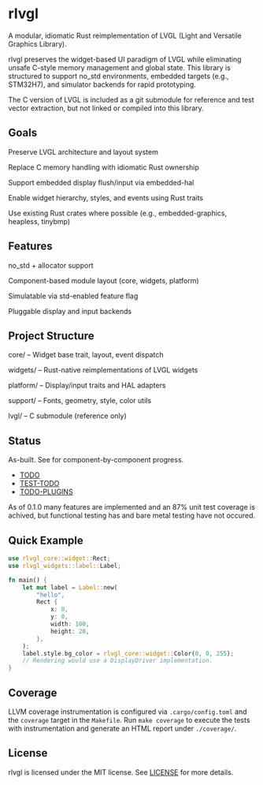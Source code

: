 # rlvgl

A modular, idiomatic Rust reimplementation of LVGL (Light and Versatile Graphics Library).

rlvgl preserves the widget-based UI paradigm of LVGL while eliminating unsafe C-style memory management and global state. This library is structured to support no_std environments, embedded targets (e.g., STM32H7), and simulator backends for rapid prototyping.

The C version of LVGL is included as a git submodule for reference and test vector extraction, but not linked or compiled into this library.

## Goals

Preserve LVGL architecture and layout system

Replace C memory handling with idiomatic Rust ownership

Support embedded display flush/input via embedded-hal

Enable widget hierarchy, styles, and events using Rust traits

Use existing Rust crates where possible (e.g., embedded-graphics, heapless, tinybmp)

## Features

no_std + allocator support

Component-based module layout (core, widgets, platform)

Simulatable via std-enabled feature flag

Pluggable display and input backends

## Project Structure

core/ – Widget base trait, layout, event dispatch

widgets/ – Rust-native reimplementations of LVGL widgets

platform/ – Display/input traits and HAL adapters

support/ – Fonts, geometry, style, color utils

lvgl/ – C submodule (reference only)

## Status

As-built. See  for component-by-component progress.
- [TODO](https://github.com/SoftOboros/rlvgl/blob/main/docs/TODO.md)
- [TEST-TODO](https://github.com/SoftOboros/rlvgl/blob/main/docs/TEST-TODO.md)
- [TODO-PLUGINS](https://github.com/SoftOboros/rlvgl/blob/main/docs/TODO-PLUGINS.md)

As of 0.1.0 many features are implemented and an 87% unit test coverage
is achived, but functional testing has and bare metal testing have not
occured.

## Quick Example

```rust
use rlvgl_core::widget::Rect;
use rlvgl_widgets::label::Label;

fn main() {
    let mut label = Label::new(
        "hello",
        Rect {
            x: 0,
            y: 0,
            width: 100,
            height: 20,
        },
    );
    label.style.bg_color = rlvgl_core::widget::Color(0, 0, 255);
    // Rendering would use a DisplayDriver implementation.
}
```

## Coverage

LLVM coverage instrumentation is configured via `.cargo/config.toml` and the
`coverage` target in the `Makefile`. Run `make coverage` to execute the tests
with instrumentation and generate an HTML report under `./coverage/`.

## License
rlvgl is licensed under the MIT license.  See [LICENSE](https://github.com/SoftOboros/rlvgl/blob/main/LICENSE) for more details.